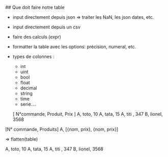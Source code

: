 ## Que doit faire notre table

- input directement depuis json => traiter les NaN, les json dates, etc.
- input directement depuis un csv
- faire des calculs (expr)
- formatter la table avec les options: précision, numeral, etc.
- types de colonnes : 
  - int
  - uint
  - bool
  - float
  - decimal
  - string
  - time
  - serie....

  [ N°commande, Produit, Prix ]
  A, toto, 10
  A, tata, 15
  A, titi , 347
  B, lionel, 3568


[N° commande, Produits]
A, [{nom, prix}, {nom, prix}]

=> flatten(table)


A, toto, 10
A, tata, 15
A, titi , 347
B, lionel, 3568
